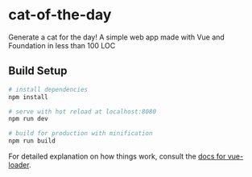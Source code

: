 # cat-of-the-day

Generate a cat for the day!
A simple web app made with Vue and Foundation in less than 100 LOC



## Build Setup

``` bash
# install dependencies
npm install

# serve with hot reload at localhost:8080
npm run dev

# build for production with minification
npm run build
```

For detailed explanation on how things work, consult the [docs for vue-loader](http://vuejs.github.io/vue-loader).

